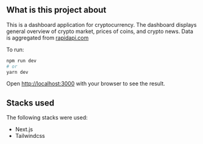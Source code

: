 ## What is this project about

This is a dashboard application for cryptocurrency. The dashboard displays general overview of crypto market, prices of coins, and crypto news. Data is aggregated from [rapidapi.com](https://rapidapi.com/)

To run:
```bash
npm run dev
# or
yarn dev
```

Open [http://localhost:3000](http://localhost:3000) with your browser to see the result.

## Stacks used

The following stacks were used:

- Next.js
- Tailwindcss
